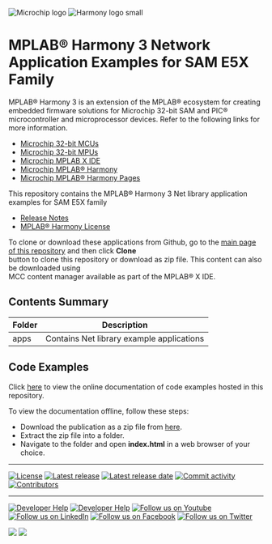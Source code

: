 ![Microchip logo](https://raw.githubusercontent.com/wiki/Microchip-MPLAB-Harmony/Microchip-MPLAB-Harmony.github.io/images/microchip_logo.png)
![Harmony logo small](https://raw.githubusercontent.com/wiki/Microchip-MPLAB-Harmony/Microchip-MPLAB-Harmony.github.io/images/microchip_mplab_harmony_logo_small.png)

# MPLAB® Harmony 3 Network Application Examples for SAM E5X Family

MPLAB® Harmony 3 is an extension of the MPLAB® ecosystem for creating embedded firmware solutions for Microchip 32-bit SAM and PIC® microcontroller and microprocessor devices.  Refer to the following links for more information.

- [Microchip 32-bit MCUs](https://www.microchip.com/design-centers/32-bit)
- [Microchip 32-bit MPUs](https://www.microchip.com/design-centers/32-bit-mpus)
- [Microchip MPLAB X IDE](https://www.microchip.com/mplab/mplab-x-ide)
- [Microchip MPLAB® Harmony](https://www.microchip.com/mplab/mplab-harmony)
- [Microchip MPLAB® Harmony Pages](https://microchip-mplab-harmony.github.io/)

This repository contains the MPLAB® Harmony 3 Net library application examples for SAM E5X family

- [Release Notes](./release_notes.md)
- [MPLAB® Harmony License](./mplab_harmony_license.md)

To clone or download these applications from Github, go to the [main page of this repository](https://github.com/Microchip-MPLAB-Harmony/net_apps_sam_e5x/) and then click **Clone**<br /> button to clone this repository or download as zip file. This content can also be downloaded using <br /> MCC content manager available as part of the MPLAB® X IDE.

## Contents Summary

| Folder     | Description                                               |
| ---        | ---                                                       |
| apps       | Contains Net library example applications                 |

## Code Examples

Click [here](https://onlinedocs.microchip.com/v2/keyword-lookup?keyword=NET_APPS_SAM_E5X_H3_TCP_IP_APP_SAM_E5X_FAMILY&redirect=true) to view the online documentation of code examples hosted in this repository.

To view the documentation offline, follow these steps:
 - Download the publication as a zip file from [here](https://onlinedocs.microchip.com/download/GUID-78B1E9D7-1CA9-428D-9D37-E1AB64F5F94A?type=webhelp).
 - Extract the zip file into a folder.
 - Navigate to the folder and open **index.html** in a web browser of your choice.

____

[![License](https://img.shields.io/badge/license-Harmony%20license-orange.svg)](https://github.com/Microchip-MPLAB-Harmony/net_apps_sam_e5x/blob/master/mplab_harmony_license.md)
[![Latest release](https://img.shields.io/github/release/Microchip-MPLAB-Harmony/net_apps_sam_e5x.svg)](https://github.com/Microchip-MPLAB-Harmony/net_apps_sam_e5x/releases/latest)
[![Latest release date](https://img.shields.io/github/release-date/Microchip-MPLAB-Harmony/net_apps_sam_e5x.svg)](https://github.com/Microchip-MPLAB-Harmony/net_apps_sam_e5x/releases/latest)
[![Commit activity](https://img.shields.io/github/commit-activity/y/Microchip-MPLAB-Harmony/net_apps_sam_e5x.svg)](https://github.com/Microchip-MPLAB-Harmony/net_apps_sam_e5x/graphs/commit-activity)
[![Contributors](https://img.shields.io/github/contributors-anon/Microchip-MPLAB-Harmony/net_apps_sam_e5x.svg)]()

____

[![Developer Help](https://img.shields.io/badge/Youtube-Developer%20Help-red.svg)](https://www.youtube.com/MicrochipDeveloperHelp)
[![Developer Help](https://img.shields.io/badge/XWiki-Developer%20Help-torquiose.svg)](https://developerhelp.microchip.com/xwiki/bin/view/software-tools/harmony/)
[![Follow us on Youtube](https://img.shields.io/badge/Youtube-Follow%20us%20on%20Youtube-red.svg)](https://www.youtube.com/user/MicrochipTechnology)
[![Follow us on LinkedIn](https://img.shields.io/badge/LinkedIn-Follow%20us%20on%20LinkedIn-blue.svg)](https://www.linkedin.com/company/microchip-technology)
[![Follow us on Facebook](https://img.shields.io/badge/Facebook-Follow%20us%20on%20Facebook-blue.svg)](https://www.facebook.com/microchiptechnology/)
[![Follow us on Twitter](https://img.shields.io/twitter/follow/MicrochipTech.svg?style=social)](https://twitter.com/MicrochipTech)

[![](https://img.shields.io/github/stars/Microchip-MPLAB-Harmony/net_apps_sam_e5x.svg?style=social)]()
[![](https://img.shields.io/github/watchers/Microchip-MPLAB-Harmony/net_apps_sam_e5x.svg?style=social)]()


